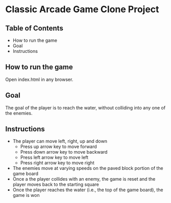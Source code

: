 # Classic Arcade Game Clone Project

## Table of Contents

- How to run the game
- Goal
- Instructions


## How to run the game
Open index.html in any browser.

## Goal
The goal of the player is to reach the water, without colliding into any one of the enemies.

## Instructions
- The player can move left, right, up and down
  - Press up arrow key to move forward
  - Press down arrow key to move backward
  - Press left arrow key to move left
  - Press right arrow key to move right
- The enemies move at varying speeds on the paved block portion of the game board
- Once a the player collides with an enemy, the game is reset and the player moves back to the starting square
- Once the player reaches the water (i.e., the top of the game board), the game is won
